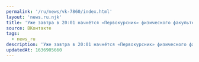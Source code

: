 ```yaml
---
permalink: '/ru/news/vk-7860/index.html'
layout: 'news.ru.njk'
title: 'Уже завтра в 20:01 начнётся «Первокурсник» физического факультета'
source: ВКонтакте
tags:
  - news_ru
description: 'Уже завтра в 20:01 начнётся «Первокурсник» физического факультета'
updatedAt: 1636905660
---
```

